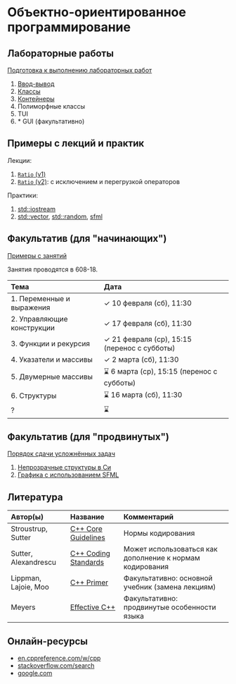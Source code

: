 # Объектно-ориентированное программирование

## Лабораторные работы

[Подготовка к выполнению лабораторных работ](base/labs/lab0-preparation.md)
1. [Ввод-вывод](base/labs/lab1-io.md)
1. [Классы](base/labs/lab2-classes.md)
1. [Контейнеры](base/labs/lab3-containers.md)
1. Полиморфные классы
1. TUI
1. \* GUI (факультативно)



## Примеры с лекций и практик

Лекции:
1. [`Ratio` (v1)](base/example1-ratio)
2. [`Ratio` (v2)](base/example2-ratio): с исключением и перегрузкой операторов

Практики:
1. [std::iostream](base/practice1-std-iostream)
1. [std::vector](base/practice2a-std-vector),
   [std::random](base/practice2b-std-random),
   [sfml](base/practice2c-sfml)



## Факультатив (для "начинающих")

[Примеры с занятий](electives-beginner)

Занятия проводятся в 608-18.

| Тема                       | Дата |
| :------------------------- | :--- |
| 1. Переменные и выражения  | ✓ 10 февраля (сб), 11:30 |
| 2. Управляющие конструкции | ✓ 17 февраля (сб), 11:30 |
| 3. Функции и рекурсия      | ✓ 21 февраля (ср), 15:15 (перенос с субботы) |
| 4. Указатели и массивы     | ✓ 2 марта (сб), 11:30 |
| 5. Двумерные массивы       | ⌛ 6 марта (ср), 15:15 (перенос с субботы) |
| 6. Структуры               | ⌛ 16 марта (сб), 11:30 |
| ?                          | ⌛ |



## Факультатив (для "продвинутых")

[Порядок сдачи усложнённых задач](electives-advanced/procedure.md)
1. [Непрозрачные структуры в Си](electives-advanced/task1-c-opaque-structs.md)
1. [Графика с использованием SFML](electives-advanced/task2-sfml-graphics.md)



## Литература

| Автор(ы)             | Название                                                                                 | Комментарий                                              |
| :------------------- | :--------------------------------------------------------------------------------------- | :------------------------------------------------------- |
| Stroustrup, Sutter   | [C++ Core Guidelines](https://isocpp.github.io/CppCoreGuidelines/CppCoreGuidelines.html) | Нормы кодирования                                        |
| Sutter, Alexandrescu | [C++ Coding Standards](https://www.labirint.ru/books/512945/)                            | Может использоваться как дополнение к нормам кодирования |
| Lippman, Lajoie, Moo | [C++ Primer](https://www.labirint.ru/books/512910/)                                      | Факультативно: основной учебник (замена лекциям)         |
| Meyers               | [Effective C++](https://www.labirint.ru/authors/47004/)                                  | Факультативно: продвинутые особенности языка             |



## Онлайн-ресурсы

- [en.cppreference.com/w/cpp](https://en.cppreference.com/w/cpp)
- [stackoverflow.com/search](https://stackoverflow.com/search)
- [google.com](https://www.google.com/)
